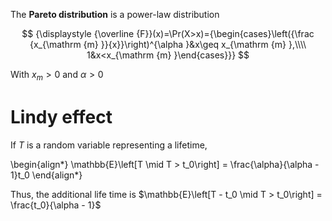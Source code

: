 The **Pareto distribution** is a power-law distribution

$$
{\displaystyle {\overline {F}}(x)=\Pr(X>x)={\begin{cases}\left({\frac {x_{\mathrm {m} }}{x}}\right)^{\alpha }&x\geq x_{\mathrm {m} },\\\\ 1&x<x_{\mathrm {m} }\end{cases}}}
$$

With $x_m > 0$ and $\alpha > 0$

# Lindy effect

If $T$ is a random variable representing a lifetime,

\begin{align\*}
\mathbb{E}\left[T \mid T > t_0\right] = \frac{\alpha}{\alpha - 1}t_0
\end{align\*}

Thus, the additional life time is $\mathbb{E}\left[T - t_0 \mid T > t_0\right] = \frac{t_0}{\alpha - 1}$
